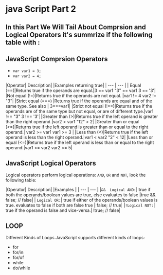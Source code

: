 # java Script Part 2
## In this Part We Will Tail About Comprsion and  Logical Operators it's summrize if the following table with :

## JavaScript Comprsion Operators
* ```var var1 = 3;```
* ```var var2 = 4;```


|Operator|       	   Description|                            	 |Examples returning true|
| --- | --- |
| Equal (==)|Returns true if the operands are equal.|3 == var1     "3" == var1     3 == '3'|
|Not equal (!=)|Returns true if the operands are not equal.	        |var1 != 4 var2 != "3"|
|Strict equal (===)	 |Returns true if the operands are equal and of the same type. See also | 3===var1|
|Strict not equal (!==)|Returns true if the operands are of the same type but not equal, or are of different type.|var1 !== "3" 3 !== '3'|
|Greater than (>)|Returns true if the left operand is greater than the right operand.|var2 > var1 "12" > 2|
|Greater than or equal (>=)|Returns true if the left operand is greater than or equal to the right operand.|	var2 >= var1 var1 >= 3 |
|Less than (<)|Returns true if the left operand is less than the right operand.|var1 < var2 "2" < 12|
|Less than or equal (<=)|Returns true if the left operand is less than or equal to the right operand.|var1 <= var2 var2 <= 5|


## JavaScript Logical Operators
Logical operators perform logical operations: ```AND```, ```OR``` and ```NOT```, look the following table:

|Operator|       	   Description|                            	 |Examples |
| --- | --- |
|```&&	Logical AND:```| true if both the operands/boolean values are true, else evaluates to false	|true && false; // false|
|	```Logical OR:```| true if either of the operands/boolean values is true. evaluates to false if both are false	true | false; // true|
|```!Logical NOT:```| true if the operand is false and vice-versa.|	!true; // false|


## LOOP
Different Kinds of Loops JavaScript supports different kinds of loops:

* for 
* for/in 
* for/of 
* while 
* do/while 
